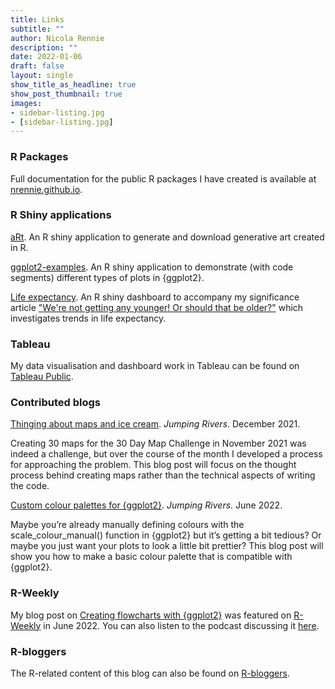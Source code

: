 ```yaml
---
title: Links
subtitle: ""
author: Nicola Rennie
description: ""
date: 2022-01-06
draft: false
layout: single
show_title_as_headline: true
show_post_thumbnail: true
images:
- sidebar-listing.jpg
- [sidebar-listing.jpg]
---
```


### R Packages

Full documentation for the public R packages I have created is available at [nrennie.github.io](https://nrennie.github.io/).

### R Shiny applications

[aRt](https://nrennie35.shinyapps.io/nrennie_aRt/). 
An R shiny application to generate and download generative art created in R.

[ggplot2-examples](https://nrennie35.shinyapps.io/ggplot2-examples/). 
An R shiny application to demonstrate (with code segments) different types of plots in {ggplot2}.

[Life expectancy](https://nrennie35.shinyapps.io/life_expectancy_shiny_app/). 
An R shiny dashboard to accompany my significance article ["We're not getting any younger! Or should that be older?"](https://www.significancemagazine.com/science/723-we-re-not-getting-any-younger-or-should-that-be-older) which investigates trends in life expectancy.

### Tableau 

My data visualisation and dashboard work in Tableau can be found on [Tableau Public](https://public.tableau.com/app/profile/nicola.rennie).

### Contributed blogs

[Thinging about maps and ice cream](https://www.jumpingrivers.com/blog/2021-thinking-about-maps-and-ice-cream/). *Jumping Rivers*. December 2021. 

Creating 30 maps for the 30 Day Map Challenge in November 2021 was indeed a challenge, but over the course of the month I developed a process for approaching the problem. This blog post will focus on the thought process behind creating maps rather than the technical aspects of writing the code.


[Custom colour palettes for {ggplot2}](https://www.jumpingrivers.com/blog/custom-colour-palettes-for-ggplot2/). *Jumping Rivers*. June 2022. 

Maybe you’re already manually defining colours with the scale_colour_manual() function in {ggplot2} but it’s getting a bit tedious? Or maybe you just want your plots to look a little bit prettier? This blog post will show you how to make a basic colour palette that is compatible with {ggplot2}.

### R-Weekly

My blog post on [Creating flowcharts with {ggplot2}](https://nrennie.rbind.io/blog/2022-06-06-creating-flowcharts-with-ggplot2/) was featured on [R-Weekly](https://rweekly.org/2022-W24.html) in June 2022. You can also listen to the podcast discussing it [here](https://share.fireside.fm/episode/87RSVeFz+RMN2Utb3).

### R-bloggers

The R-related content of this blog can also be found on [R-bloggers](https://www.r-bloggers.com/).




